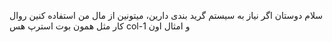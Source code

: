 سلام دوستان
اگر نیاز به سیستم گرید بندی دارین، میتونین از مال من استفاده کنین
روال کار مثل همون بوت استرپ هس
col-1 و امثال اون
